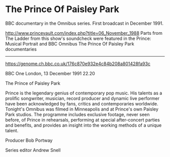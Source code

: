 
# The Prince Of Paisley Park 

BBC documentary in the Omnibus series. First broadcast in December 1991.

http://www.princevault.com/index.php?title=06_November_1988
Parts from The Ladder from this show's soundcheck were featured in the Prince: Musical Portrait and BBC Omnibus The Prince Of Paisley Park documentaries

-----

https://genome.ch.bbc.co.uk/176c870e932e4c84b208a801428fa93c

BBC One London, 13 December 1991 22.20

The Prince of Paisley Park 

Prince is the legendary genius of contemporary pop music. His talents as a prolific songwriter, musician, record producer and dynamic live performer have been acknowledged by fans, critics and contemporaries worldwide. Tonight's Omnibus was filmed in Minneapolis and at Prince's own Paisley Park studios. The programme includes exclusive footage, never seen before, of Prince in rehearsals, performing at special after-concert parties and benefits, and provides an insight into the working methods of a unique talent. 

Producer Bob Portway 

Series editor Andrew Snell 

